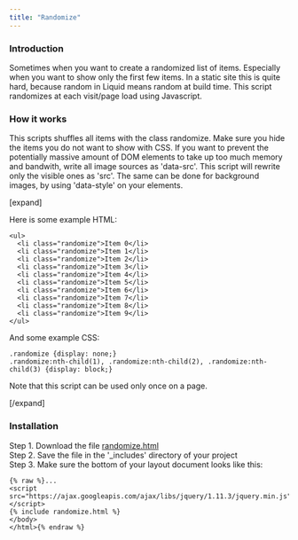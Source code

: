 ```yaml
---
title: "Randomize"
---
```


### Introduction

Sometimes when you want to create a randomized list of items. Especially when you want to show only the first few items. In a static site this is quite hard, because random in Liquid means random at build time. This script randomizes at each visit/page load using Javascript.

### How it works

This scripts shuffles all items with the class randomize. Make sure you hide the items you do not want to show with CSS. If you want to prevent the potentially massive amount of DOM elements to take up too much memory and bandwith, write all image sources as 'data-src'. This script will rewrite only the visible ones as 'src'. The same can be done for background images, by using 'data-style' on your elements.

[expand]

Here is some example HTML:

```
<ul>
  <li class="randomize">Item 0</li>
  <li class="randomize">Item 1</li>
  <li class="randomize">Item 2</li>
  <li class="randomize">Item 3</li>
  <li class="randomize">Item 4</li>
  <li class="randomize">Item 5</li>
  <li class="randomize">Item 6</li>
  <li class="randomize">Item 7</li>
  <li class="randomize">Item 8</li>
  <li class="randomize">Item 9</li>
</ul>
```

And some example CSS:

```
.randomize {display: none;}
.randomize:nth-child(1), .randomize:nth-child(2), .randomize:nth-child(3) {display: block;}
```

Note that this script can be used only once on a page.

[/expand]

### Installation

Step 1. Download the file [randomize.html](https://raw.githubusercontent.com/jhvanderschee/jekyllcodex/gh-pages/_includes/randomize.html)
<br />Step 2. Save the file in the '_includes' directory of your project
<br />Step 3. Make sure the bottom of your layout document looks like this:

```
{% raw %}...
<script src="https://ajax.googleapis.com/ajax/libs/jquery/1.11.3/jquery.min.js"></script>
{% include randomize.html %}
</body>
</html>{% endraw %}
```